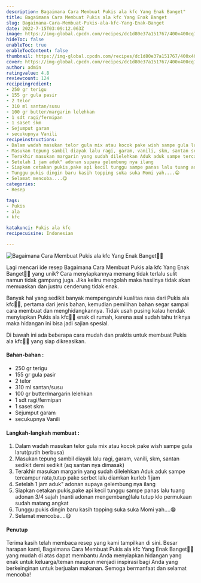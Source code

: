 ```yaml
---
description: Bagaimana Cara Membuat Pukis ala kfc Yang Enak Banget"
title: Bagaimana Cara Membuat Pukis ala kfc Yang Enak Banget
slug: Bagaimana-Cara-Membuat-Pukis-ala-kfc-Yang-Enak-Banget
date: 2022-7-15T03:09:12.063Z
image: https://img-global.cpcdn.com/recipes/dc1d80e37a151767/400x400cq70/photo.jpg
hideToc: false
enableToc: true
enableTocContent: false
thumbnail: https://img-global.cpcdn.com/recipes/dc1d80e37a151767/400x400cq70/photo.jpg
cover: https://img-global.cpcdn.com/recipes/dc1d80e37a151767/400x400cq70/photo.jpg
author: admin
ratingvalue: 4.8
reviewcount: 124
recipeingredient:
- 250 gr terigu
- 155 gr gula pasir
- 2 telor
- 310 ml santan/susu
- 100 gr butter/margarin lelehkan
- 1 sdt ragi/fermipan
- 1 saset skm
- Sejumput garam
- secukupnya Vanili
recipeinstructions:
- Dalam wadah masukan telor gula mix atau kocok pake wish sampe gula larut(putih berbusa)
- Masukan tepung sambil diayak lalu ragi, garam, vanili, skm, santan sedikit demi sedikit (aq santan nya dimasak)
- Terakhir masukan margarin yang sudah dilelehkan Aduk aduk sampe tercampur rata,tutup pake serbet lalu diamkan kurleb 1 jam
- Setelah 1 jam aduk" adonan supaya gelembung nya ilang
- Siapkan cetakan pukis,pake api kecil tunggu sampe panas lalu tuang adonan 3/4 sajah (nanti adonan mengembang)lalu tutup klo permukaan sudah matang angkat
- Tunggu pukis dingin baru kasih topping suka suka Momi yah....😁
- Selamat mencoba....😋
categories:
- Resep

tags:
- Pukis
- ala
- kfc

katakunci: Pukis ala kfc
recipecuisine: Indonesian

---
```


![Bagaimana Cara Membuat Pukis ala kfc Yang Enak Banget👩‍🍳](https://img-global.cpcdn.com/recipes/dc1d80e37a151767/400x400cq70/photo.jpg)

Lagi mencari ide resep Bagaimana Cara Membuat Pukis ala kfc Yang Enak Banget👩‍🍳 yang unik? Cara menyiapkannya memang tidak terlalu sulit namun tidak gampang juga. Jika keliru mengolah maka hasilnya tidak akan memuaskan dan justru cenderung tidak enak.

Banyak hal yang sedikit banyak mempengaruhi kualitas rasa dari Pukis ala kfc👩‍🍳, pertama dari jenis bahan, kemudian pemilihan bahan segar sampai cara membuat dan menghidangkannya. Tidak usah pusing kalau hendak menyiapkan Pukis ala kfc👩‍🍳 enak di rumah, karena asal sudah tahu triknya maka hidangan ini bisa jadi sajian spesial.

Di bawah ini ada beberapa cara mudah dan praktis untuk membuat Pukis ala kfc👩‍🍳 yang siap dikreasikan.

<!--inarticleads1-->

#### Bahan-bahan :

- 250 gr terigu
- 155 gr gula pasir
- 2 telor
- 310 ml santan/susu
- 100 gr butter/margarin lelehkan
- 1 sdt ragi/fermipan
- 1 saset skm
- Sejumput garam
- secukupnya Vanili

<!--inarticleads2-->

#### Langkah-langkah membuat :

1. Dalam wadah masukan telor gula mix atau kocok pake wish sampe gula larut(putih berbusa)
1. Masukan tepung sambil diayak lalu ragi, garam, vanili, skm, santan sedikit demi sedikit (aq santan nya dimasak)
1. Terakhir masukan margarin yang sudah dilelehkan Aduk aduk sampe tercampur rata,tutup pake serbet lalu diamkan kurleb 1 jam
1. Setelah 1 jam aduk" adonan supaya gelembung nya ilang
1. Siapkan cetakan pukis,pake api kecil tunggu sampe panas lalu tuang adonan 3/4 sajah (nanti adonan mengembang)lalu tutup klo permukaan sudah matang angkat
1. Tunggu pukis dingin baru kasih topping suka suka Momi yah....😁
1. Selamat mencoba....😋

#### Penutup

Terima kasih telah membaca resep yang kami tampilkan di sini. Besar harapan kami, Bagaimana Cara Membuat Pukis ala kfc Yang Enak Banget👩‍🍳 yang mudah di atas dapat membantu Anda menyiapkan hidangan yang enak untuk keluarga/teman maupun menjadi inspirasi bagi Anda yang berkeinginan untuk berjualan makanan. Semoga bermanfaat dan selamat mencoba!